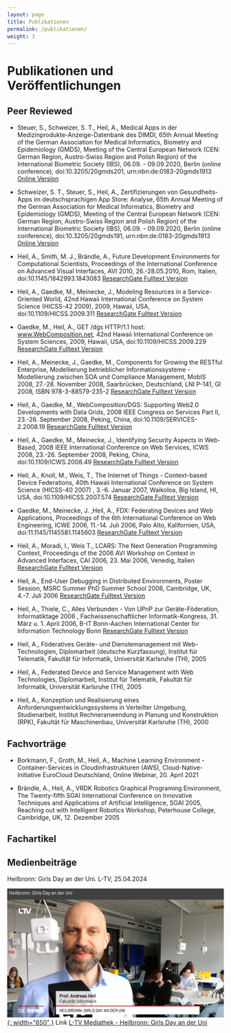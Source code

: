 ```yaml
---
layout: page
title: Publikationen
permalink: /publikationen/
weight: 3
---
```


# Publikationen und Veröffentlichungen

## Peer Reviewed

- Steuer, S., Schweizer, S. T., Heil, A., Medical Apps in der Medizinprodukte-Anzeige-Datenbank des DIMDI, 65th Annual Meeting of the German Association for Medical Informatics, Biometry and Epidemiology (GMDS), Meeting of the Central European Network (CEN: German Region, Austro-Swiss Region and Polish Region) of the International Biometric Society (IBS), 06.09. - 09.09.2020, Berlin (online conference), doi:10.3205/20gmds201, urn:nbn:&#8203;de:0183-20gmds1913 
[Online Version](https://www.egms.de/static/en/meetings/gmds2020/20gmds201.shtml)

- Schweizer, S. T., Steuer, S., Heil, A., Zertifizierungen von Gesundheits-Apps im deutschsprachigen App Store: Analyse, 65th Annual Meeting of the German Association for Medical Informatics, Biometry and Epidemiology (GMDS), Meeting of the Central European Network (CEN: German Region, Austro-Swiss Region and Polish Region) of the International Biometric Society (IBS), 06.09. - 09.09.2020, Berlin (online conference), doi:10.3205/20gmds191, urn:nbn:&#8203;de:0183-20gmds1913
[Online Version](https://www.egms.de/static/en/meetings/gmds2020/20gmds191.shtml)

- Heil, A., Smith, M. J., Brändle, A., Future Development Environments for Computational Scientists, Proceedings of the International Conference on Advanced Visual Interfaces, AVI 2010, 26.-28.05.2010, Rom, Italien, doi:10.1145/1842993.1843083 
[ResearchGate Fulltext Version](https://www.researchgate.net/publication/220944677_Future_development_environments_for_computational_scientists)

- Heil, A., Gaedke, M., Meinecke, J., Modeling Resources in a Service-Oriented World, 42nd Hawaii International Conference on System Science (HICSS-42 2009), 2009, Hawaii, USA, doi:10.1109/HICSS.2009.311
[ResearchGate Fulltext Version](https://www.researchgate.net/publication/221183080_Modeling_Resources_in_a_Service-Oriented_World)

- Gaedke, M., Heil, A., GET /dgs HTTP/1.1 host: www.WebComposition.net, 42nd Hawaii International Conference on System Sciences, 2009, Hawaii, USA, doi:10.1109/HICSS.2009.229
[ResearchGate Fulltext Version](https://www.researchgate.net/publication/224373384_GET_dgs_HTTP11_host_wwwWebCompositionnet)

- Heil, A., Meinecke, J., Gaedke, M., Components for Growing the RESTful Enterprise, Modellierung betrieblicher Informationssysteme - Modellierung zwischen SOA und Compliance Management, MobIS 2008, 27.-28. November 2008, Saarbrücken, Deutschland, LNI P-141, GI 2008, ISBN 978-3-88579-235-2
[ResearchGate Fulltext Version](https://www.researchgate.net/publication/221149463_Components_for_Growing_the_RESTful_Enterprise)

- Heil, A., Gaedke, M., WebComposition/DGS: Supporting Web2.0 Developments with Data Grids, 2008 IEEE Congress on Services Part II, 23.-26. September 2008, Peking, China, doi:10.1109/SERVICES-2.2008.19
[ResearchGate Fulltext Version](https://www.researchgate.net/publication/224357727_WebCompositionDGS_Supporting_Web20_Developments_with_Data_Grids)

- Heil, A., Gaedke, M., Meinecke, J., Identifying Security Aspects in Web-Based, 2008 IEEE International Conference on Web Services, ICWS 2008, 23.-26. September 2008, Peking, China, doi:10.1109/ICWS.2008.49
[ResearchGate Fulltext Version](https://www.researchgate.net/publication/https://www.researchgate.net/publication/221587540_Identifying_Security_Aspects_in_Web-Based_Federations)

- Heil, A., Knoll, M., Weis, T., The Internet of Things - Context-based Device Federations, 40th Hawaii International Conference on System Science (HICSS-40 2007) , 3.-6. Januar 2007, Waikoloa, Big Island, HI, USA, doi:10.1109/HICSS.2007.574
[ResearchGate Fulltext Version](https://www.researchgate.net/publication/221183896_The_Internet_of_Things_-_Context-based_Device_Federations)

- Gaedke, M., Meinecke, J. ,Heil, A., FDX: Federating Devices and Web Applications, Proceedings of the 6th International Conference on Web Engineering, ICWE 2006, 11.-14. Juli 2006, Palo Alto, Kalifornien, USA, doi:11.1145/1145581.1145603 
[ResearchGate Fulltext Version](https://www.researchgate.net/publication/220940378_FDX_federating_devices_and_web_applications)

- Heil, A., Moradi, I., Weis T., LCARS: The Next Generation Programming Context, Proceedings of the 2006 AVI Workshop on Context in Advanced Interfaces, CAI 2006, 23. Mai 2006, Venedig, Italien 
[ResearchGate Fulltext Version](https://www.researchgate.net/publication/220945154_LCARS_the_next_generation_programming_context)

- Heil, A., End-User Debugging in Distributed Environments, Poster Session, MSRC Summer PhD Summer School 2006, Cambridge, UK, 4.-7. Juli 2006
[ResearchGate Fulltext Version](https://www.researchgate.net/publication/351633854_End-User_Debugging_in_Distributed_Environments)

- Heil, A., Thiele, C., Alles Verbunden - Von UPnP zur Geräte-Föderation, Informatiktage 2006 , Fachwissenschaftlicher Informatik-Kongress, 31. März u. 1. April 2006, B-IT Bonn-Aachen International Center for Information Technology Bonn
[ResearchGate Fulltext Version](https://www.researchgate.net/publication/221388579_Alles_Verbunden_-_Von_UPnP_zur_Gerate-Foderation)

- Heil, A., Föderatives Geräte- und Dienstemanagement mit Web-Technologien, Diplomarbeit (deutsche Kurzfassung), Institut für Telematik, Fakultät für Informatik, Universität Karlsruhe (TH), 2005

- Heil, A., Federated Device and Service Management with Web Technologies, Diplomarbeit, Institut für Telematik, Fakultät für Informatik, Universität Karlsruhe (TH), 2005

- Heil, A., Konzeption und Realisierung eines Anforderungsentwicklungssystems in Verteilter Umgebung, Studienarbeit, Institut Rechneranwendung in Planung und Konstruktion (RPK), Fakultät für Maschinenbau, Universität Karlsruhe (TH), 2000

## Fachvorträge

- Borkmann, F., Groth, M., Heil, A., Machine Learning Environment - Container-Services in Cloudinfrastrukturen (AWS), Cloud-Native-Initiative EuroCloud Deutschland, Online Webinar, 20. April 2021

- Brändle, A., Heil, A., VRDK Robotics Graphical Programing Environment, The Twenty-fifth SGAI International Conference on Innovative Techniques and Applications of Artificial Intelligence, SGAI 2005, Reaching out with Intelligent Robotics Workshop, Peterhouse College, Cambridge, UK, 12. Dezember 2005

## Fachartikel

## Medienbeiträge 

Heilbronn: Girls Day an der Uni. L-TV, 25.04.2024

[![L-TV Mediathek - Heilbronn: Girls Day an der Uni](../assets/img/2024-04-25_ltv.png){: width="650" }](https://www.l-tv.de/mediathek/63440/Heilbronn_Girls_Day_an_der_Uni.html)
Link [L-TV Mediathek - Heilbronn: Girls Day an der Uni](https://www.l-tv.de/mediathek/63440/Heilbronn_Girls_Day_an_der_Uni.html)